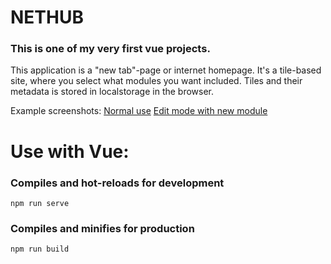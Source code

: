 # NETHUB

### This is one of my very first vue projects.
This application is a "new tab"-page or internet homepage. It's a tile-based site, where you select what modules you want included. Tiles and their metadata is stored in localstorage in the browser.

Example screenshots:
[Normal use](/screenshots/screenshot1.png?raw=true "Normal usage")
[Edit mode with new module](/screenshots/screenshot1.png?raw=true "Edit mode with new module")

# Use with Vue:

### Compiles and hot-reloads for development
```
npm run serve
```

### Compiles and minifies for production
```
npm run build
```
